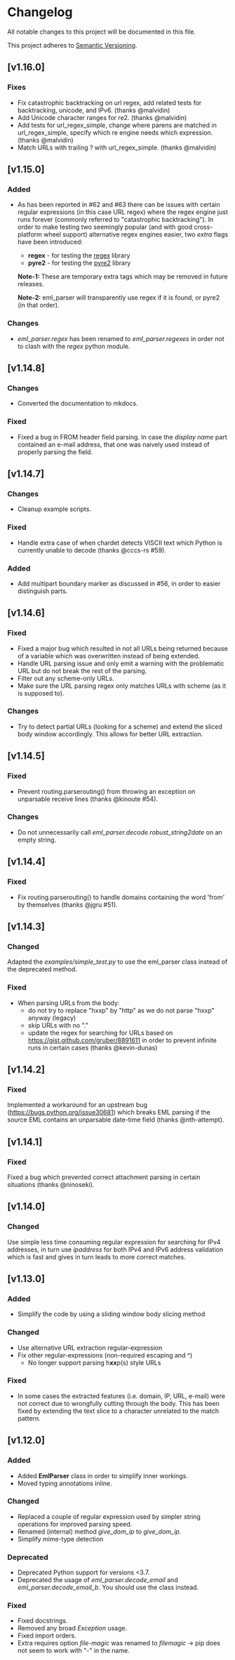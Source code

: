 # Changelog
All notable changes to this project will be documented in this file.

This project adheres to [Semantic Versioning](https://semver.org/spec/v2.0.0.html).

## [v1.16.0]
### Fixes
- Fix catastrophic backtracking on url regex, add related tests for backtracking, unicode, and IPv6. (thanks @malvidin)
- Add Unicode character ranges for re2. (thanks @malvidin)
- Add tests for url_regex_simple, change where parens are matched in url_regex_simple, specify which re engine needs which expression. (thanks @malvidin)
- Match URLs with trailing ? with url_regex_simple. (thanks @malvidin)

## [v1.15.0]
### Added
- As has been reported in #62 and #63 there can be issues with certain regular expressions (in this case URL regex) where the regex engine just runs forever (commonly referred to "catastrophic backtracking").
In order to make testing two seemingly popular (and with good cross-platform wheel support) alternative regex engines easier, two *extra* flags have been introduced:
  - **regex** - for testing the [regex](https://pypi.org/project/regex/) library
  - **pyre2** - for testing the [pyre2](https://pypi.org/project/pyre2/) library

  **Note-1:** These are temporary extra tags which may be removed in future releases.

  **Note-2:** eml_parser will transparently use regex if it is found, or pyre2 (in that order).

### Changes
- *eml_parser.regex* has been renamed to *eml_parser.regexes* in order not to clash with the *regex* python module.

## [v1.14.8]
### Changes
- Converted the documentation to mkdocs.

### Fixed
- Fixed a bug in FROM header field parsing. In case the *display name* part contained an e-mail address, that one was naively used instead of properly parsing the field.

## [v1.14.7]
### Changes
- Cleanup example scripts.

### Fixed
- Handle extra case of when chardet detects VISCII text which Python is currently unable to decode (thanks @cccs-rs #59).

### Added
- Add multipart boundary marker as discussed in #56, in order to easier distinguish parts.

## [v1.14.6]
### Fixed
- Fixed a major bug which resulted in not all URLs being returned because of a variable which was overwritten instead of being extended.
- Handle URL parsing issue and only emit a warning with the problematic URL but do not break the rest of the parsing.
- Filter out any scheme-only URLs.
- Make sure the URL parsing regex only matches URLs with scheme (as it is supposed to).

### Changes
- Try to detect partial URLs (looking for a scheme) and extend the sliced body window accordingly. This allows for better URL extraction.


## [v1.14.5]
### Fixed
- Prevent routing.parserouting() from throwing an exception on unparsable receive lines (thanks @kinoute #54).

### Changes
- Do not unnecessarily call *eml_parser.decode.robust_string2date* on an empty string.

## [v1.14.4]
### Fixed
- Fix routing.parserouting() to handle domains containing the word 'from' by themselves (thanks @jgru #51).

## [v1.14.3]
### Changed
Adapted the *examples/simple_test.py* to use the eml_parser class instead of the deprecated method.

### Fixed
- When parsing URLs from the body:
    - do not try to replace "hxxp" by "http" as we do not parse "hxxp" anyway (legacy)
    - skip URLs with no "."
    - update the regex for searching for URLs based on https://gist.github.com/gruber/8891611 in order to prevent infinite runs in certain cases (thanks @kevin-dunas)

## [v1.14.2]
### Fixed
Implemented a workaround for an upstream bug (https://bugs.python.org/issue30681) which breaks EML parsing if the source EML contains an unparsable date-time field (thanks @nth-attempt).

## [v1.14.1]
### Fixed
Fixed a bug which prevented correct attachment parsing in certain situations (thanks @ninoseki).

## [v1.14.0]
### Changed
Use simple less time consuming regular expression for searching for IPv4 addresses, in turn use *ipaddress* for both IPv4 and IPv6 address validation which is fast and gives in turn leads to more correct matches.

## [v1.13.0]
### Added
- Simplify the code by using a sliding window body slicing method

### Changed
- Use alternative URL extraction regular-expression
- Fix other regular-expressions (non-required escaping and ^)
  - No longer support parsing h**xx**p(s) style URLs

### Fixed
- In some cases the extracted features (i.e. domain, IP, URL, e-mail) were not correct due to wrongfully cutting through the body. This has been fixed by extending the text slice to a character unrelated to the match pattern.

## [v1.12.0]
### Added
- Added **EmlParser** class in order to simplify inner workings.
- Moved typing annotations inline.

### Changed
- Replaced a couple of regular expression used by simpler string operations for improved parsing speed.
- Renamed (internal) method *give_dom_ip* to *give_dom_ip*.
- Simplify mime-type detection

### Deprecated
- Deprecated Python support for versions <3.7.
- Deprecated the usage of *eml_parser.decode_email* and *eml_parser.decode_email_b*. You should use the class instead.

### Fixed
- Fixed docstrings.
- Removed any broad *Exception* usage.
- Fixed import orders.
- Extra requires option *file-magic* was renamed to *filemagic* -> pip does not seem to work with "-" in the name.